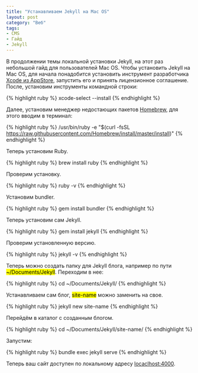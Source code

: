 ```yaml
---
title: "Устанавливаем Jekyll на Mac OS"
layout: post
category: "Веб"
tags:
- CMS
- Гайд
- Jekyll
---
```


В продолжении темы локальной установки Jekyll, на этот раз небольшой гайд для пользователей Mac OS. Чтобы установить Jekyll на Mac OS, для начала понадобится установить инструмент разработчика [Xcode из AppStore](https://itunes.apple.com/ru/app/xcode/id497799835?mt=12), запустить его и принять лицензионное соглашение. После, установим инструменты командной строки:

{% highlight ruby %}
xcode-select --install
{% endhighlight %}

Далее, установим менеджер недостающих пакетов [Homebrew](https://brew.sh/index_ru.html), для этого вводим в терминал:

{% highlight ruby %}
/usr/bin/ruby -e "$(curl -fsSL https://raw.githubusercontent.com/Homebrew/install/master/install)"
{% endhighlight %}

Теперь установим Ruby.

{% highlight ruby %}
brew install ruby
{% endhighlight %}

Проверим установку.

{% highlight ruby %}
ruby -v
{% endhighlight %}

Установим bundler.

{% highlight ruby %}
gem install bundler
{% endhighlight %}

Теперь установим сам Jekyll.

{% highlight ruby %}
gem install jekyll
{% endhighlight %}

Проверим установленную версию.

{% highlight ruby %}
jekyll -v
{% endhighlight %}

Теперь можно создать папку для Jekyll блога, например по пути <mark>~/Documents/Jekyll</mark>. Переходим в нее:

{% highlight ruby %}
cd ~/Documents/Jekyll/
{% endhighlight %}

Устанавливаем сам блог, <mark>site-name</mark> можно заменить на свое.

{% highlight ruby %}
jekyll new site-name
{% endhighlight %}

Перейдём в каталог с созданным блогом.

{% highlight ruby %}
cd ~/Documents/Jekyll/site-name/
{% endhighlight %}

Запустим:

{% highlight ruby %}
bundle exec jekyll serve
{% endhighlight %}

Теперь ваш сайт доступен по локальному адресу [locaclhost:4000](http://localhost:4000).